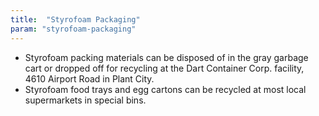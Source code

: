 ```yaml
---
title:  "Styrofoam Packaging"
param: "styrofoam-packaging"
---
```


* Styrofoam packing materials can be disposed of in the gray garbage cart or dropped off for recycling at the Dart Container Corp. facility, 4610 Airport Road in Plant City.
* Styrofoam food trays and egg cartons can be recycled at most local supermarkets in special bins.
